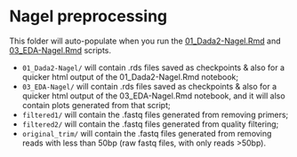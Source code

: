 # Nagel preprocessing

This folder will auto-populate when you run the [01_Dada2-Nagel.Rmd](../../../../scripts/analysis-individual/Nagel-2016/01_Dada2-Nagel.Rmd) and [03_EDA-Nagel.Rmd](../../../../scripts/analysis-individual/Nagel-2016/03_EDA-Nagel.Rmd) scripts.
- `01_Dada2-Nagel/` will contain .rds files saved as checkpoints & also for a quicker html output of the 01_Dada2-Nagel.Rmd notebook;
- `03_EDA-Nagel/` will contain .rds files saved as checkpoints & also for a quicker html output of the 03_EDA-Nagel.Rmd notebook, and it will also contain plots generated from that script;
- `filtered1/` will contain the .fastq files generated from removing primers;
- `filtered2/` will contain the .fastq files generated from quality filtering;
- `original_trim/` will contain the .fastq files generated from removing reads with less than 50bp (raw fastq files, with only reads >50bp).